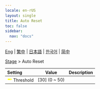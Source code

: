 ```yaml
---
locale: en-rUS
layout: single
title: Auto Reset
toc: false
sidebar:
  nav: "docs"
---
```

[Eng](/dancexr/menu/2025.4/stage/auto_reset) | [繁中](/tw/dancexr/menu/2025.4/stage/auto_reset) | [日本語](/jp/dancexr/menu/2025.4/stage/auto_reset) | [한국어](/kr/dancexr/menu/2025.4/stage/auto_reset) | [简中](/zh/dancexr/menu/2025.4/stage/auto_reset)

[Stage](../menu#Stage) > Auto Reset



| Setting | Value | Description |
| :--- | --- | :--- |
|<nobr>![slider icon](/images/icon/ic_slider.png) Threshold</nobr>| [30] (0 ~ 50) | 
